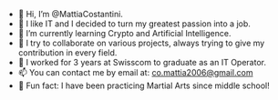 - 👋 Hi, I’m @MattiaCostantini.
- 👀 I like IT and I decided to turn my greatest passion into a job.
- 🌱 I’m currently learning Crypto and Artificial Intelligence.
- 💞️ I try to collaborate on various projects, always trying to give my contribution in every field.
- 👜 I worked for 3 years at Swisscom to graduate as an IT Operator.
- 📫 You can contact me by email at: co.mattia2006@gmail.com
- 🥋 Fun fact: I have been practicing Martial Arts since middle school!

